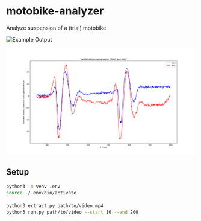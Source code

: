 # motobike-analyzer

Analyze suspension of a (trial) motobike.

![Example Output](./docs/example_output/out.gif)

![Result Plot](./docs/example_output/plot.png)


## Setup

```bash
python3 -m venv .env
source ./.env/bin/activate

python3 extract.py path/to/video.mp4
python3 run.py path/to/video --start 10 --end 200
```



